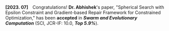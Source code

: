 **[2023. 07]** Congratulations! **Dr. Abhishek**'s paper, "Spherical Search with Epsilon Constraint and Gradient-based Repair Framework for Constrained Optimization," has been **accepted** in _**Swarm and Evolutionary Computation**_ (SCI, JCR-IF: 10.0, _**Top 5.9%**_).
